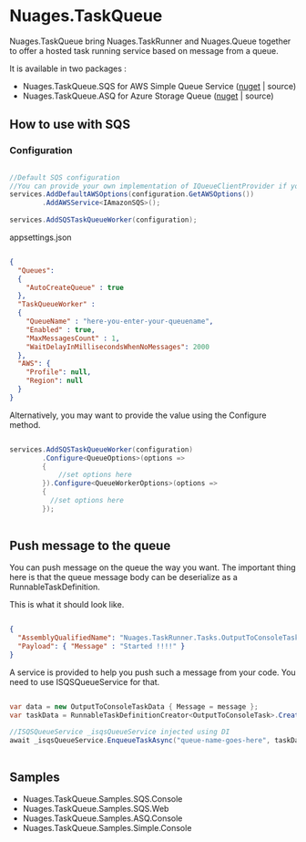 
# Nuages.TaskQueue

Nuages.TaskQueue bring Nuages.TaskRunner and Nuages.Queue together to offer a hosted task running service based on message from a queue.

It is available in two packages :

- Nuages.TaskQueue.SQS for AWS Simple Queue Service ([nuget](https://www.nuget.org/packages/Nuages.TaskQueue.SQS) | source)
- Nuages.TaskQueue.ASQ for Azure Storage Queue ([nuget](https://www.nuget.org/packages/Nuages.TaskQueue.ASQ) | source)

## How to use with SQS

### Configuration

```csharp

//Default SQS configuration
//You can provide your own implementation of IQueueClientProvider if you want to provide the instance using another way.
services.AddDefaultAWSOptions(configuration.GetAWSOptions())
        .AddAWSService<IAmazonSQS>();
        
services.AddSQSTaskQueueWorker(configuration);


```

appsettings.json

````json

{
  "Queues":
  {
    "AutoCreateQueue" : true
  },
  "TaskQueueWorker" :
  {
    "QueueName" : "here-you-enter-your-queuename",
    "Enabled" : true,
    "MaxMessagesCount" : 1,
    "WaitDelayInMillisecondsWhenNoMessages": 2000
  },
  "AWS": {
    "Profile": null,
    "Region": null
  }
}

````

Alternatively, you may want to provide the value using the Configure method.

```csharp

services.AddSQSTaskQueueWorker(configuration)
        .Configure<QueueOptions>(options =>
        {
            //set options here  
        }).Configure<QueueWorkerOptions>(options =>
        {
          //set options here  
        });
        
```

## Push message to the queue

You can push message on the queue the way you want. The important thing here is that the queue message body can be deserialize as a RunnableTaskDefinition.

This is what it should look like.

````json

{
  "AssemblyQualifiedName": "Nuages.TaskRunner.Tasks.OutputToConsoleTask, Nuages.TaskRunner, Version=1.0.0.0, Culture=neutral, PublicKeyToken=null",
  "Payload": { "Message" : "Started !!!!" }
}

````


A service is provided to help you push such a message from your code. You need to use ISQSQueueService for that.

```csharp

var data = new OutputToConsoleTaskData { Message = message };
var taskData = RunnableTaskDefinitionCreator<OutputToConsoleTask>.Create(data);

//ISQSQueueService _isqsQueueService injected using DI
await _isqsQueueService.EnqueueTaskAsync("queue-name-goes-here", taskData);
        
```







## Samples

- Nuages.TaskQueue.Samples.SQS.Console
- Nuages.TaskQueue.Samples.SQS.Web
- Nuages.TaskQueue.Samples.ASQ.Console
- Nuages.TaskQueue.Samples.Simple.Console